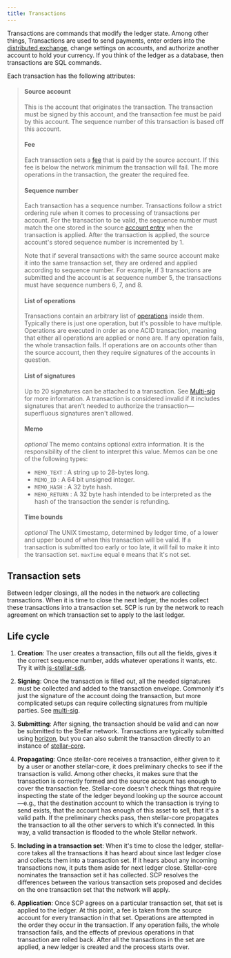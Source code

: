 ```yaml
---
title: Transactions
---
```


Transactions are commands that modify the ledger state. Among other things, Transactions are used to send payments, enter
orders into the [distributed exchange](./exchange.md), change settings on accounts, and authorize another account to hold
your currency. If you think of the ledger as a database, then transactions are SQL commands.


Each transaction has the following attributes:
> #### Source account
> This is the account that originates the transaction. The transaction must be signed by this account, and the transaction fee must be paid by this account. The sequence number of this transaction is based off this account.
>
> #### Fee
> Each transaction sets a [fee](./fees.md#transaction-fee) that is paid by the source account. If this fee is below the network minimum the transaction will fail. The more operations in the transaction, the greater the required fee.
>
> #### Sequence number
> Each transaction has a sequence number. Transactions follow a strict ordering rule when it comes to processing of transactions per account. For the transaction to be valid, the sequence number must match the one stored in the source [account entry](./accounts.md) when the transaction is applied. After the transaction is applied, the source account's stored sequence number is incremented by 1.
>
> Note that if several transactions with the same source account make it into the same transaction set, they are ordered and applied according to sequence number. For example, if 3 transactions are submitted and the account is at sequence number 5, the transactions must have sequence numbers 6, 7, and 8.
>
> #### List of operations
> Transactions contain an arbitrary list of [operations](./operations.md) inside them. Typically there is just one operation, but it's possible to have multiple.  Operations are executed in order as one ACID transaction, meaning that either all operations are applied or none are.  If any operation fails, the whole transaction fails. If operations are on accounts other than the source account, then they require signatures of the accounts in question.
>
> #### List of signatures
> Up to 20 signatures can be attached to a transaction. See [Multi-sig](./multi-sig.md) for more information. A transaction is considered invalid if it includes signatures that aren't needed to authorize the transaction—superfluous signatures aren't allowed.
>
> #### Memo
> *optional* The memo contains optional extra information. It is the responsibility of the client to interpret this value. Memos can be one of the following types:
>   - `MEMO_TEXT` : A string up to 28-bytes long.
>   - `MEMO_ID` :  A 64 bit unsigned integer.
>   - `MEMO_HASH` : A 32 byte hash.
>   - `MEMO_RETURN` : A 32 byte hash intended to be interpreted as the hash of the transaction the sender is refunding.
>
> #### Time bounds
> *optional* The UNIX timestamp, determined by ledger time, of a lower and upper bound of when this transaction will be valid. If a transaction is submitted too early or too late, it will fail to make it into the transaction set. `maxTime` equal `0` means that it's not set.

## Transaction sets

Between ledger closings, all the nodes in the network are collecting transactions. When it is time to close the next ledger, the nodes collect these transactions into a transaction set. SCP is run by the network to reach agreement on which transaction set to apply to the last ledger.

## Life cycle

1. **Creation**: The user creates a transaction, fills out all the fields, gives it the correct sequence number, adds whatever operations it wants, etc. Try it with [js-stellar-sdk](https://www.stellar.org/developers/js-stellar-sdk/learn/).

2. **Signing**: Once the transaction is filled out, all the needed signatures must be collected and added to the transaction envelope. Commonly it's just the signature of the account doing the transaction, but more complicated setups can require collecting signatures from multiple parties. See [multi-sig](./multi-sig.md).

3. **Submitting**: After signing, the transaction should be valid and can now be submitted to the Stellar network. Transactions are typically submitted using [horizon](https://www.stellar.org/developers/horizon/reference/transactions-create.html), but you can also submit the transaction directly to an instance of [stellar-core](https://github.com/stellar/stellar-core).

4. **Propagating**: Once stellar-core receives a transaction, either given to it by a user or another stellar-core, it does preliminary checks to see if the transaction is valid. Among other checks, it makes sure that the transaction is correctly formed and the source account has enough to cover the transaction fee. Stellar-core doesn't check things that require inspecting the state of the ledger beyond looking up the source account—e.g., that the destination account to which the transaction is trying to send exists, that the account has enough of this asset to sell, that it's a valid path.
If the preliminary checks pass, then stellar-core propagates the transaction to all the other servers to which it's connected. In this way, a valid transaction is flooded to the whole Stellar network.

5. **Including in a transaction set**: When it's time to close the ledger, stellar-core takes all the transactions it has heard about since last ledger close and collects them into a transaction set. If it hears about any incoming transactions now, it puts them aside for next ledger close.
Stellar-core nominates the transaction set it has collected. SCP resolves the differences between the various transaction sets proposed and decides on the one transaction set that the network will apply.

6. **Application**: Once SCP agrees on a particular transaction set, that set is applied to the ledger. At this point, a fee is taken from the source account for every transaction in that set. Operations are attempted in the order they occur in the transaction. If any operation fails, the whole transaction fails, and the effects of previous operations in that transaction are rolled back. After all the transactions in the set are applied, a new ledger is created and the process starts over.
